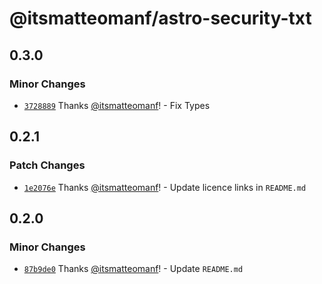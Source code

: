# @itsmatteomanf/astro-security-txt

## 0.3.0

### Minor Changes

- [`3728889`](https://github.com/itsmatteomanf/astro-components/commit/372888993583cd3f646de82d6aac57bd5d9fb515) Thanks [@itsmatteomanf](https://github.com/itsmatteomanf)! - Fix Types

## 0.2.1

### Patch Changes

- [`1e2076e`](https://github.com/itsmatteomanf/astro-components/commit/1e2076e1ed5886f235d056526f170be4fd6dcaea) Thanks [@itsmatteomanf](https://github.com/itsmatteomanf)! - Update licence links in `README.md`

## 0.2.0

### Minor Changes

- [`87b9de0`](https://github.com/itsmatteomanf/astro-components/commit/87b9de0d5ada537b60c848fa293e648f687cb0d4) Thanks [@itsmatteomanf](https://github.com/itsmatteomanf)! - Update `README.md`
